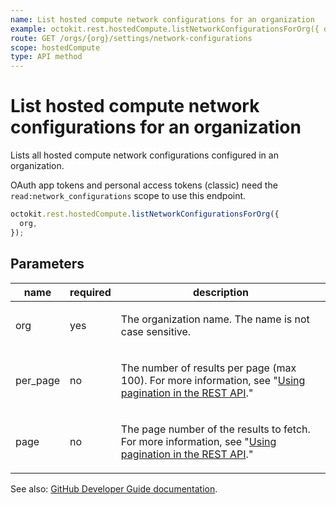 ```yaml
---
name: List hosted compute network configurations for an organization
example: octokit.rest.hostedCompute.listNetworkConfigurationsForOrg({ org })
route: GET /orgs/{org}/settings/network-configurations
scope: hostedCompute
type: API method
---
```


# List hosted compute network configurations for an organization

Lists all hosted compute network configurations configured in an organization.

OAuth app tokens and personal access tokens (classic) need the `read:network_configurations` scope to use this endpoint.

```js
octokit.rest.hostedCompute.listNetworkConfigurationsForOrg({
  org,
});
```

## Parameters

<table>
  <thead>
    <tr>
      <th>name</th>
      <th>required</th>
      <th>description</th>
    </tr>
  </thead>
  <tbody>
    <tr><td>org</td><td>yes</td><td>

The organization name. The name is not case sensitive.

</td></tr>
<tr><td>per_page</td><td>no</td><td>

The number of results per page (max 100). For more information, see "[Using pagination in the REST API](https://docs.github.com/rest/using-the-rest-api/using-pagination-in-the-rest-api)."

</td></tr>
<tr><td>page</td><td>no</td><td>

The page number of the results to fetch. For more information, see "[Using pagination in the REST API](https://docs.github.com/rest/using-the-rest-api/using-pagination-in-the-rest-api)."

</td></tr>
  </tbody>
</table>

See also: [GitHub Developer Guide documentation](https://docs.github.com/rest/orgs/network-configurations#list-hosted-compute-network-configurations-for-an-organization).
